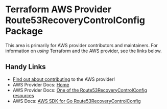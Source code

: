 # Terraform AWS Provider Route53RecoveryControlConfig Package

This area is primarily for AWS provider contributors and maintainers. For information on _using_ Terraform and the AWS provider, see the links below.


## Handy Links
* [Find out about contributing](../../../docs/contributing) to the AWS provider!
* AWS Provider Docs: [Home](https://registry.terraform.io/providers/hashicorp/aws/latest/docs)
* AWS Provider Docs: [One of the Route53RecoveryControlConfig resources](https://registry.terraform.io/providers/hashicorp/aws/latest/docs/resources/route53recoverycontrolconfig_cluster)
* AWS Docs: [AWS SDK for Go Route53RecoveryControlConfig](https://docs.aws.amazon.com/sdk-for-go/api/service/route53recoverycontrolconfig/)
